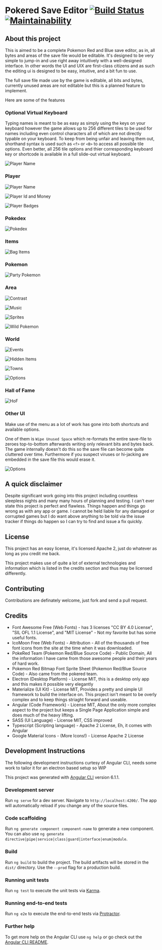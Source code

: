 # Pokered Save Editor [![Build Status](https://travis-ci.org/junebug12851/pokered-save-editor.svg?branch=master)](https://travis-ci.org/junebug12851/pokered-save-editor) [![Maintainability](https://api.codeclimate.com/v1/badges/8c37042f5e7778a7aab0/maintainability)](https://codeclimate.com/github/junebug12851/pokered-save-editor/maintainability)

## About this project

This is aimed to be a complete Pokemon Red and Blue save editor, as in, all
bytes and areas of the save file would be editable. It's designed to be very
simple to jump-in and use right away intuitively with a well-designed interface.
In other words the UI and UIX are first-class citizens and as such the editing
ui is designed to be easy, intuitive, and a bit fun to use.

The full save file made use by the game is editable, all bits and bytes,
currently unused areas are not editable but this is a planned feature to
implement.

Here are some of the features

### Optional Virtual Keyboard

Typing names is meant to be as easy as simply using the keys on your keyboard
however the game allows up to 256 different tiles to be used for names including
even control characters all of which are not directly typable on your keyboard.
To keep from being unfair and leaving them out, shorthand syntax is used such
as `<f>` or `<B>` to access all possible tile options. Even better, all 256
tile options and thier corresponding keyboard key or shortcode is available in a
full slide-out virtual keyboard.

![Player Name](https://thumbs.gfycat.com/FarEasyCarpenterant-size_restricted.gif)

### Player

![Player Name](https://thumbs.gfycat.com/PassionatePracticalGeese-size_restricted.gif)

![Player Id and Money](https://thumbs.gfycat.com/DifferentFastDrafthorse-size_restricted.gif)

![Player Badges](https://thumbs.gfycat.com/UnnaturalFewDinosaur-size_restricted.gif)

### Pokedex

![Pokedex](https://thumbs.gfycat.com/DistortedSnoopyGodwit-size_restricted.gif)

### Items

![Bag Items](https://thumbs.gfycat.com/BareJaggedBagworm-size_restricted.gif)

### Pokemon

![Party Pokemon](https://thumbs.gfycat.com/RegularInbornBassethound-size_restricted.gif)

### Area

![Contrast](https://thumbs.gfycat.com/AshamedHomelyBandicoot-size_restricted.gif)

![Music](https://thumbs.gfycat.com/HandyWhichAiredaleterrier-size_restricted.gif)

![Sprites](https://thumbs.gfycat.com/SillyGrouchyAbalone-size_restricted.gif)

![Wild Pokemon](https://thumbs.gfycat.com/SkinnySpeedyGrouse-size_restricted.gif)

### World

![Events](https://thumbs.gfycat.com/AnimatedFirsthandCuttlefish-size_restricted.gif)

![Hidden Items](https://thumbs.gfycat.com/AbleBigHerald-size_restricted.gif)

![Towns](https://thumbs.gfycat.com/WeeWateryAsianlion-size_restricted.gif)

![Options](https://thumbs.gfycat.com/SeparateOrganicKillerwhale-size_restricted.gif)

### Hall of Fame

![HoF](https://thumbs.gfycat.com/ZealousGenerousAmericantoad-size_restricted.gif)

### Other UI

Make use of the menu as a lot of work has gone into both shortcuts and available
options.

One of them is `Wipe Unused Space` which re-formats the entire save-file to
zeroes top-to-bottom afterwards writing only relevant bits and bytes back. The
game internally doesn't do this so the save file can become quite cluttered
over time. Furthermore if you suspect viruses or hi-jacking are embedded in the
save file this would erase it.

![Options](https://thumbs.gfycat.com/FeistyLongIcelandgull-size_restricted.gif)

## A quick disclaimer

Despite significant work going into this project including countless sleepless
nights and many many hours of planning and testing. I can't ever state this project
is perfect and flawless. Things happen and things go wrong as with any app or
game. I cannot be held liable for any damaged or corrupted games but I do want
above anything to be told via the issue tracker if things do happen so I can try
to find and issue a fix quickly.

## License

This project has an easy license, it's licensed Apache 2, just do whatever as
long as you credit me back.

This project makes use of quite a lot of external technologies and information
which is listed in the credits section and thus may be licensed differently.

## Contributing

Contributions are definately welcome, just fork and send a pull request.

## Credits

* Font Awesome Free (Web Fonts) - has 3 licenses "CC BY 4.0 License",
  "SIL OFL 1.1 License", and "MIT License" - Not my favorite but has some useful
  fonts.
* IcoMoon Free (Web Fonts) - Attribution - All of the thousands of free font
  icons from the site at the time when it was downloaded.
* PokeRed Team (Pokemon Red/Blue Source Code) - Public Domain, All the
  information I have came from those awesome people and their years of hard
  work.
* Pokemon Red Bitmap Font Sprite Sheet (Pokemon Red/Blue Source Code) - Also came
  from the pokered team.
* Electron (Desktop Platform) - License MIT, this is a desktop only app and this
  makes it possible very elegantly
* Materialize (UI Kit) - License MIT, Provides a pretty and simple UI framework
  to build the interface on. This project isn't meant to be overly complex and
  to keep things striaght forward and useable.
* Angular (Code Framework) - License MIT, About the only more complex aspect to
  the project but keeps a Single Page Application simple and does much of the
  heavy lifting.
* SASS (UI Language) - License MIT, CSS improved
* Typescript (Scripting language) - Apache 2 License, Eh, it comes with Angular
* Google Material Icons - (More Icons!) - License Apache 2 License

## Development Instructions

The following development instructions curtesy of Angular CLI, needs some work
to tailor it for an electron based setup so WIP

This project was generated with
[Angular CLI](https://github.com/angular/angular-cli) version 6.1.1.

### Development server

Run `ng serve` for a dev server. Navigate to `http://localhost:4200/`. The app
will automatically reload if you change any of the source files.

### Code scaffolding

Run `ng generate component component-name` to generate a new component. You can
also use `ng generate directive|pipe|service|class|guard|interface|enum|module`.

### Build

Run `ng build` to build the project. The build artifacts will be stored in the
`dist/` directory. Use the `--prod` flag for a production build.

### Running unit tests

Run `ng test` to execute the unit tests via
[Karma](https://karma-runner.github.io).

### Running end-to-end tests

Run `ng e2e` to execute the end-to-end tests via
[Protractor](http://www.protractortest.org/).

### Further help

To get more help on the Angular CLI use `ng help` or go check out the
[Angular CLI README](https://github.com/angular/angular-cli/blob/master/README.md).
